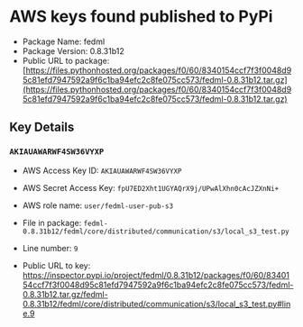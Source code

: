 # AWS keys found published to PyPi

* Package Name: fedml
* Package Version: 0.8.31b12
* Public URL to package: [https://files.pythonhosted.org/packages/f0/60/8340154ccf7f3f0048d95c81efd7947592a9f6c1ba94efc2c8fe075cc573/fedml-0.8.31b12.tar.gz](https://files.pythonhosted.org/packages/f0/60/8340154ccf7f3f0048d95c81efd7947592a9f6c1ba94efc2c8fe075cc573/fedml-0.8.31b12.tar.gz)

## Key Details

### `AKIAUAWARWF4SW36VYXP`

* AWS Access Key ID: `AKIAUAWARWF4SW36VYXP`
* AWS Secret Access Key: `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` 
* AWS role name: `user/fedml-user-pub-s3`
* File in package: `fedml-0.8.31b12/fedml/core/distributed/communication/s3/local_s3_test.py`
* Line number: `9`

* Public URL to key: https://inspector.pypi.io/project/fedml/0.8.31b12/packages/f0/60/8340154ccf7f3f0048d95c81efd7947592a9f6c1ba94efc2c8fe075cc573/fedml-0.8.31b12.tar.gz/fedml-0.8.31b12/fedml/core/distributed/communication/s3/local_s3_test.py#line.9


